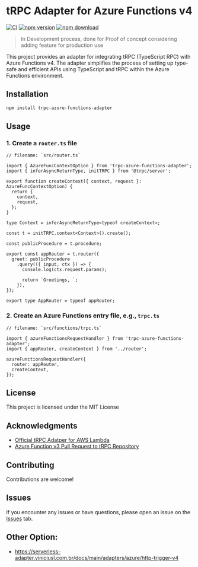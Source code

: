 # tRPC Adapter for Azure Functions v4

[![CI](https://github.com/thaitype/trpc-azure-functions-adapter/actions/workflows/main.yml/badge.svg)](https://github.com/thaitype/trpc-azure-functions-adapter/actions/workflows/main.yml) 
[![npm version](https://img.shields.io/npm/v/trpc-azure-functions-adapter)](https://www.npmjs.com/package/trpc-azure-functions-adapter) 
[![npm download](https://img.shields.io/npm/dt/trpc-azure-functions-adapter)](https://www.npmjs.com/package/trpc-azure-functions-adapter)

> In Development process, done for Proof of concept considering adding feature for production use

This project provides an adapter for integrating tRPC (TypeScript RPC) with Azure Functions v4. The adapter simplifies the process of setting up type-safe and efficient APIs using TypeScript and tRPC within the Azure Functions environment.

## Installation

```bash
npm install trpc-azure-functions-adapter
```

## Usage

### 1. Create a `router.ts` file

```tsx
// filename: `src/router.ts`

import { AzureFuncContextOption } from 'trpc-azure-functions-adapter';
import { inferAsyncReturnType, initTRPC } from '@trpc/server';

export function createContext({ context, request }: AzureFuncContextOption) {
  return {
    context,
    request,
  };
}

type Context = inferAsyncReturnType<typeof createContext>;

const t = initTRPC.context<Context>().create();

const publicProcedure = t.procedure;

export const appRouter = t.router({
  greet: publicProcedure
    .query(({ input, ctx }) => {
      console.log(ctx.request.params);

      return `Greetings, `;
    }),
});

export type AppRouter = typeof appRouter;
```

### 2. Create an Azure Functions entry file, e.g., `trpc.ts`

```tsx
// filename: `src/functions/trpc.ts`

import { azureFunctionsRequestHandler } from 'trpc-azure-functions-adapter';
import { appRouter, createContext } from '../router';

azureFunctionsRequestHandler({
  router: appRouter,
  createContext,
});

```

## License

This project is licensed under the MIT License

## Acknowledgments

- [Official tRPC Adatper for AWS Lambda](https://trpc.io/docs/server/adapters/aws-lambda)
- [Azure Function v3 Pull Request to tRPC Repository](https://github.com/trpc/trpc/pull/3452)

## Contributing

Contributions are welcome!

## Issues

If you encounter any issues or have questions, please open an issue on the [Issues](https://github.com/thaitype/trpc-azure-functions-adapter/issues) tab.

## Other Option:
- https://serverless-adapter.viniciusl.com.br/docs/main/adapters/azure/http-trigger-v4